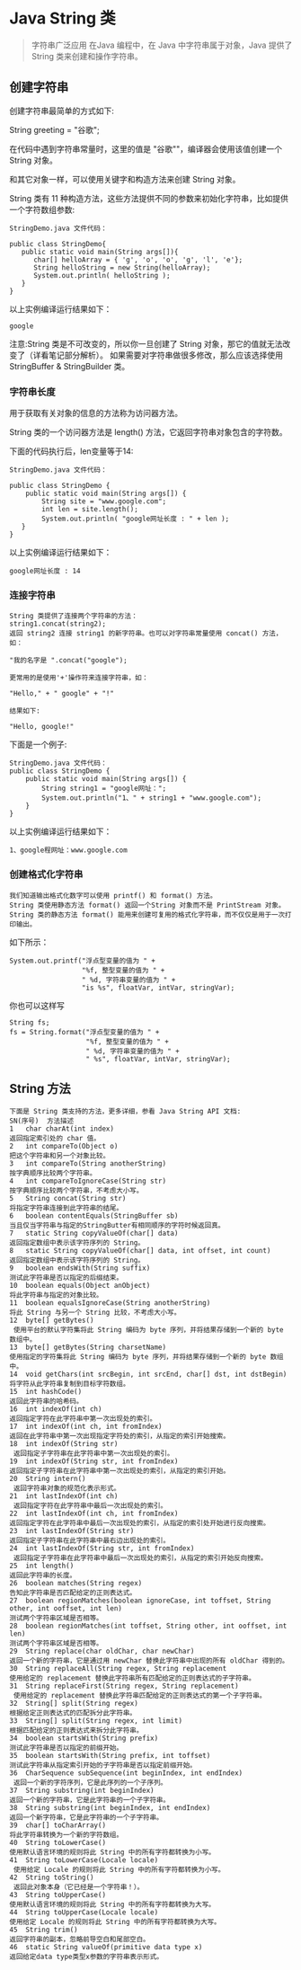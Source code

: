 # Java String 类

> 字符串广泛应用 在Java 编程中，在 Java 中字符串属于对象，Java 提供了 String 类来创建和操作字符串。

## 创建字符串
创建字符串最简单的方式如下:

String greeting = "谷歌";

在代码中遇到字符串常量时，这里的值是 "谷歌""，编译器会使用该值创建一个 String 对象。

和其它对象一样，可以使用关键字和构造方法来创建 String 对象。

String 类有 11 种构造方法，这些方法提供不同的参数来初始化字符串，比如提供一个字符数组参数:

	StringDemo.java 文件代码：

	public class StringDemo{
	   public static void main(String args[]){
	      char[] helloArray = { 'g', 'o', 'o', 'g', 'l', 'e'};
	      String helloString = new String(helloArray);  
	      System.out.println( helloString );
	   }
	}

以上实例编译运行结果如下：

	google

注意:String 类是不可改变的，所以你一旦创建了 String 对象，那它的值就无法改变了（详看笔记部分解析）。
如果需要对字符串做很多修改，那么应该选择使用 StringBuffer & StringBuilder 类。
### 字符串长度

用于获取有关对象的信息的方法称为访问器方法。

String 类的一个访问器方法是 length() 方法，它返回字符串对象包含的字符数。

下面的代码执行后，len变量等于14:

	StringDemo.java 文件代码：
	
	public class StringDemo {
	    public static void main(String args[]) {
	        String site = "www.google.com";
	        int len = site.length();
	        System.out.println( "google网址长度 : " + len );
	   }
	}

以上实例编译运行结果如下：

	google网址长度 : 14

### 连接字符串
	String 类提供了连接两个字符串的方法：
	string1.concat(string2);
	返回 string2 连接 string1 的新字符串。也可以对字符串常量使用 concat() 方法，如：

	"我的名字是 ".concat("google");

	更常用的是使用'+'操作符来连接字符串，如：

	"Hello," + " google" + "!"

	结果如下:

	"Hello, google!"

下面是一个例子:

	StringDemo.java 文件代码：
	public class StringDemo {
	    public static void main(String args[]) {     
	        String string1 = "google网址：";     
	        System.out.println("1、" + string1 + "www.google.com");  
	    }
	}

以上实例编译运行结果如下：

	1、google程网址：www.google.com

### 创建格式化字符串

	我们知道输出格式化数字可以使用 printf() 和 format() 方法。
	String 类使用静态方法 format() 返回一个String 对象而不是 PrintStream 对象。
	String 类的静态方法 format() 能用来创建可复用的格式化字符串，而不仅仅是用于一次打印输出。

如下所示：
	
	System.out.printf("浮点型变量的值为 " +
	                  "%f, 整型变量的值为 " +
	                  " %d, 字符串变量的值为 " +
	                  "is %s", floatVar, intVar, stringVar);
你也可以这样写
	
	String fs;
	fs = String.format("浮点型变量的值为 " +
	                   "%f, 整型变量的值为 " +
	                   " %d, 字符串变量的值为 " +
	                   " %s", floatVar, intVar, stringVar);

## String 方法
	
	下面是 String 类支持的方法，更多详细，参看 Java String API 文档:
	SN(序号)	方法描述
	1	char charAt(int index)
	返回指定索引处的 char 值。
	2	int compareTo(Object o)
	把这个字符串和另一个对象比较。
	3	int compareTo(String anotherString)
	按字典顺序比较两个字符串。
	4	int compareToIgnoreCase(String str)
	按字典顺序比较两个字符串，不考虑大小写。
	5	String concat(String str)
	将指定字符串连接到此字符串的结尾。
	6	boolean contentEquals(StringBuffer sb)
	当且仅当字符串与指定的StringButter有相同顺序的字符时候返回真。
	7	static String copyValueOf(char[] data)
	返回指定数组中表示该字符序列的 String。
	8	static String copyValueOf(char[] data, int offset, int count)
	返回指定数组中表示该字符序列的 String。
	9	boolean endsWith(String suffix)
	测试此字符串是否以指定的后缀结束。
	10	boolean equals(Object anObject)
	将此字符串与指定的对象比较。
	11	boolean equalsIgnoreCase(String anotherString)
	将此 String 与另一个 String 比较，不考虑大小写。
	12	byte[] getBytes()
	 使用平台的默认字符集将此 String 编码为 byte 序列，并将结果存储到一个新的 byte 数组中。
	13	byte[] getBytes(String charsetName)
	使用指定的字符集将此 String 编码为 byte 序列，并将结果存储到一个新的 byte 数组中。
	14	void getChars(int srcBegin, int srcEnd, char[] dst, int dstBegin)
	将字符从此字符串复制到目标字符数组。
	15	int hashCode()
	返回此字符串的哈希码。
	16	int indexOf(int ch)
	返回指定字符在此字符串中第一次出现处的索引。
	17	int indexOf(int ch, int fromIndex)
	返回在此字符串中第一次出现指定字符处的索引，从指定的索引开始搜索。
	18	int indexOf(String str)
	 返回指定子字符串在此字符串中第一次出现处的索引。
	19	int indexOf(String str, int fromIndex)
	返回指定子字符串在此字符串中第一次出现处的索引，从指定的索引开始。
	20	String intern()
	 返回字符串对象的规范化表示形式。
	21	int lastIndexOf(int ch)
	 返回指定字符在此字符串中最后一次出现处的索引。
	22	int lastIndexOf(int ch, int fromIndex)
	返回指定字符在此字符串中最后一次出现处的索引，从指定的索引处开始进行反向搜索。
	23	int lastIndexOf(String str)
	返回指定子字符串在此字符串中最右边出现处的索引。
	24	int lastIndexOf(String str, int fromIndex)
	 返回指定子字符串在此字符串中最后一次出现处的索引，从指定的索引开始反向搜索。
	25	int length()
	返回此字符串的长度。
	26	boolean matches(String regex)
	告知此字符串是否匹配给定的正则表达式。
	27	boolean regionMatches(boolean ignoreCase, int toffset, String other, int ooffset, int len)
	测试两个字符串区域是否相等。
	28	boolean regionMatches(int toffset, String other, int ooffset, int len)
	测试两个字符串区域是否相等。
	29	String replace(char oldChar, char newChar)
	返回一个新的字符串，它是通过用 newChar 替换此字符串中出现的所有 oldChar 得到的。
	30	String replaceAll(String regex, String replacement
	使用给定的 replacement 替换此字符串所有匹配给定的正则表达式的子字符串。
	31	String replaceFirst(String regex, String replacement)
	 使用给定的 replacement 替换此字符串匹配给定的正则表达式的第一个子字符串。
	32	String[] split(String regex)
	根据给定正则表达式的匹配拆分此字符串。
	33	String[] split(String regex, int limit)
	根据匹配给定的正则表达式来拆分此字符串。
	34	boolean startsWith(String prefix)
	测试此字符串是否以指定的前缀开始。
	35	boolean startsWith(String prefix, int toffset)
	测试此字符串从指定索引开始的子字符串是否以指定前缀开始。
	36	CharSequence subSequence(int beginIndex, int endIndex)
	 返回一个新的字符序列，它是此序列的一个子序列。
	37	String substring(int beginIndex)
	返回一个新的字符串，它是此字符串的一个子字符串。
	38	String substring(int beginIndex, int endIndex)
	返回一个新字符串，它是此字符串的一个子字符串。
	39	char[] toCharArray()
	将此字符串转换为一个新的字符数组。
	40	String toLowerCase()
	使用默认语言环境的规则将此 String 中的所有字符都转换为小写。
	41	String toLowerCase(Locale locale)
	 使用给定 Locale 的规则将此 String 中的所有字符都转换为小写。
	42	String toString()
	 返回此对象本身（它已经是一个字符串！）。
	43	String toUpperCase()
	使用默认语言环境的规则将此 String 中的所有字符都转换为大写。
	44	String toUpperCase(Locale locale)
	使用给定 Locale 的规则将此 String 中的所有字符都转换为大写。
	45	String trim()
	返回字符串的副本，忽略前导空白和尾部空白。
	46	static String valueOf(primitive data type x)
	返回给定data type类型x参数的字符串表示形式。